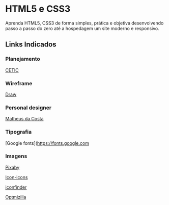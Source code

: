 # HTML5 e CSS3

Aprenda HTML5, CSS3 de forma simples, prática e objetiva desenvolvendo passo a passo do zero até a hospedagem um site moderno e responsivo.

## Links Indicados
### Planejamento
[CETIC](https://www.cetic.br)
### Wireframe
[Draw](https://app.diagrams.net)
### Personal designer
[Matheus da Costa](http://matheusdacosta.art.br)
### Tipografia
[Google fonts](https://fonts.google.com
### Imagens
[Pixaby](https://pixaby.com/pt/)

[Icon-icons](https://icon-icons.com/pt/)

[iconfinder](https://www.iconfinder.com)

[Optmizilla](https://imagecompressor.com/pt/)
